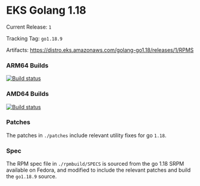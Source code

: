 # EKS Golang 1.18

Current Release: `1`

Tracking Tag: `go1.18.9`

Artifacts: https://distro.eks.amazonaws.com/golang-go1.18/releases/1/RPMS

### ARM64 Builds
[![Build status](https://prow.eks.amazonaws.com/badge.svg?jobs=golang-1.18-ARM64-PROD-tooling-postsubmit)](https://prow.eks.amazonaws.com/?repo=aws%2Feks-distro-build-tooling&type=postsubmit)

### AMD64 Builds
[![Build status](https://prow.eks.amazonaws.com/badge.svg?jobs=golang-1.18-tooling-postsubmit)](https://prow.eks.amazonaws.com/?repo=aws%2Feks-distro-build-tooling&type=postsubmit)

### Patches
The patches in `./patches` include relevant utility fixes for go `1.18`.

### Spec
The RPM spec file in `./rpmbuild/SPECS` is sourced from the go 1.18 SRPM available on Fedora, and modified to include the relevant patches and build the `go1.18.9` source.

